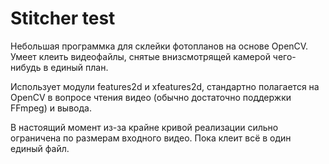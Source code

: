 # Stitcher test

Небольшая программка для склейки фотопланов на основе OpenCV. Умеет клеить видеофайлы, снятые
внизсмотрящей камерой чего-нибудь в единый план. 

Использует модули features2d и xfeatures2d, стандартно полагается на OpenCV в вопросе чтения видео
(обычно достаточно поддержки FFmpeg) и вывода. 

В настоящий момент из-за крайне кривой реализации сильно ограничена по размерам входного видео.
Пока клеит всё в один единый файл.
